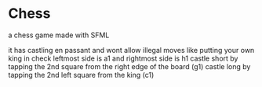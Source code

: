 # Chess

a chess game made with SFML

it has castling en passant and wont allow illegal moves like putting your own king in check leftmost side is a1 and rightmost side is h1 castle short by tapping the 2nd square from the right edge of the board (g1) castle long by tapping the 2nd left square from the king (c1)
